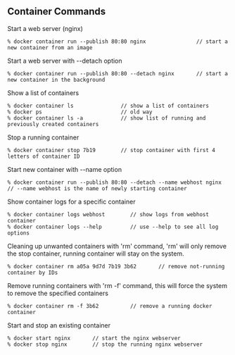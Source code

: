 ## Container Commands

Start a web server (nginx)  
```docker
% docker container run --publish 80:80 nginx                // start a new container from an image 
``` 

Start a web server with --detach option 
```docker
% docker container run --publish 80:80 --detach nginx       // start a new container in the background
```

Show a list of containers
```docker
% docker container ls               // show a list of containers
% docker ps                         // old way
% docker container ls -a            // show list of running and previously created containers 
```  

Stop a running container  
```docker
% docker container stop 7b19        // stop container with first 4 letters of container ID
```  

Start new container with --name option  
```docker
% docker container run --publish 80:80 --detach --name webhost nginx       // --name webhost is the name of newly starting container  
```

Show container logs for a specific container  
```docker
% docker container logs webhost        // show logs from webhost container 
% docker container logs --help         // use --help to see all log options
```

Cleaning up unwanted containers with 'rm' command, 'rm' will only remove the stop container, running container will stay on the system.  
```docker
% docker container rm a05a 9d7d 7b19 3b62       // remove not-running container by IDs 
```

Remove running containers with 'rm -f' command, this will force the system to remove the specified containers  
```docker
% docker container rm -f 3b62          // remove a running docker container
``` 

Start and stop an existing container  
```docker
% docker start nginx       // start the nginx webserver
% docker stop nginx        // stop the running nginx webserver
```







